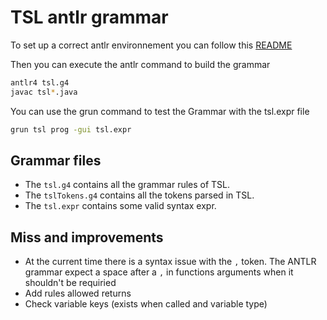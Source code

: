 # TSL antlr grammar

To set up a correct antlr environnement you can follow this [README](https://github.com/antlr/antlr4/blob/master/doc/getting-started.md)

Then you can execute the antlr command to build the grammar 

```sh
antlr4 tsl.g4
javac tsl*.java
```
You can use the grun command to test the Grammar with the tsl.expr file

```sh
grun tsl prog -gui tsl.expr
```

## Grammar files 

- The `tsl.g4` contains all the grammar rules of TSL. 
- The `tslTokens.g4` contains all the tokens parsed in TSL.
- The `tsl.expr` contains some valid syntax expr.

## Miss and improvements

- At the current time there is a syntax issue with the `,` token. The ANTLR grammar expect a space after a `,` in functions arguments when it shouldn't be requiried
- Add rules allowed returns
- Check variable keys (exists when called and variable type)